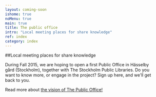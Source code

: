 ```yaml
---
layout: coming-soon
ishome: true
noMenu: true
main: true
title: The public office
intro: "Local meeting places for share knowledge"
ref: index
category: index
---
```


##Local meeting places for share knowledge

During Fall 2015, we are hoping to open a first Public Office in Hässelby gård (Stockholm), together with The Stockholm Public Libraries. Do you want to know more, or engage in the project? Sign up here, and we'll get back to you. 

Read more about [the vision of The Public Office!](http://thepublicoffice.se/home.html)
